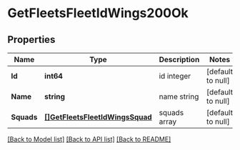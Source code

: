 # GetFleetsFleetIdWings200Ok

## Properties
Name | Type | Description | Notes
------------ | ------------- | ------------- | -------------
**Id** | **int64** | id integer | [default to null]
**Name** | **string** | name string | [default to null]
**Squads** | [**[]GetFleetsFleetIdWingsSquad**](get_fleets_fleet_id_wings_squad.md) | squads array | [default to null]

[[Back to Model list]](../README.md#documentation-for-models) [[Back to API list]](../README.md#documentation-for-api-endpoints) [[Back to README]](../README.md)

